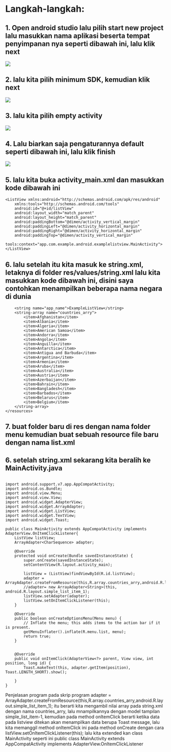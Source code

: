 # Langkah-langkah:
## 1. Open android studio lalu pilih start new project lalu masukkan nama aplikasi beserta tempat penyimpanan nya seperti dibawah ini, lalu klik next

<img src="https://cdn-images-1.medium.com/max/800/1*O5Xq1BCofMaJW8y4q0YFZw.png">

## 2. lalu kita pilih minimum SDK, kemudian klik next
 
<img src="https://cdn-images-1.medium.com/max/800/1*sBZ6A7wg4TSratKxLy6H3A.png">

## 3. lalu kita pilih empty activity

<img src="https://cdn-images-1.medium.com/max/800/1*VqoWFpFq9bbJ2DVFCPYu7Q.png">

## 4. Lalu biarkan saja pengaturannya default seperti dibawah ini, lalu klik finish

<img src="https://cdn-images-1.medium.com/max/800/1*yJRJ8KwBeSJlrfZ3qCwGJQ.png">

## 5. lalu kita buka activity_main.xml dan masukkan kode dibawah ini

```<?xml version="1.0" encoding="utf-8"?>
<ListView xmlns:android="http://schemas.android.com/apk/res/android"
    xmlns:tools="http://schemas.android.com/tools"
    android:id="@+id/listView"
    android:layout_width="match_parent"
    android:layout_height="match_parent"
    android:paddingBottom="@dimen/activity_vertical_margin"
    android:paddingLeft="@dimen/activity_horizontal_margin"
    android:paddingRight="@dimen/activity_horizontal_margin"
    android:paddingTop="@dimen/activity_vertical_margin"
    tools:context="app.com.example.android.examplelistview.MainActivity">
</ListView>
``` 

## 6. lalu setelah itu kita masuk ke string.xml, letaknya di folder res/values/string.xml lalu kita masukkan kode dibawah ini, disini saya contohkan menampilkan beberapa nama negara di dunia

```<resources>
    <string name="app_name">ExampleListView</string>
    <string-array name="countries_arry">
        <item>Afghanistan</item>
        <item>Albania</item>
        <item>Algeria</item>
        <item>American Samoa</item>
        <item>Andorra</item>
        <item>Angola</item>
        <item>Anguilla</item>
        <item>Antarctica</item>
        <item>Antigua and Barbuda</item>
        <item>Argentina</item>
        <item>Armenia</item>
        <item>Aruba</item>
        <item>Australia</item>
        <item>Austria</item>
        <item>Azerbaijan</item>
        <item>Bahrain</item>
        <item>Bangladesh</item>
        <item>Barbados</item>
        <item>Belarus</item>
        <item>Belgium</item>
    </string-array>
</resources>
``` 
## 7. buat folder baru di res dengan nama folder menu kemudian buat sebuah resource file baru dengan nama list.xml

## 6. setelah string.xml sekarang kita beralih ke MainActivity.java

```package app.com.example.android.examplelistview;

import android.support.v7.app.AppCompatActivity;
import android.os.Bundle;
import android.view.Menu;
import android.view.View;
import android.widget.AdapterView;
import android.widget.ArrayAdapter;
import android.widget.ListView;
import android.widget.TextView;
import android.widget.Toast;

public class MainActivity extends AppCompatActivity implements AdapterView.OnItemClickListener{
    ListView listView;
    ArrayAdapter<CharSequence> adapter;

    @Override
    protected void onCreate(Bundle savedInstanceState) {
        super.onCreate(savedInstanceState);
        setContentView(R.layout.activity_main);

        listView = (ListView)findViewById(R.id.listView);
        adapter = ArrayAdapter.createFromResource(this,R.array.countries_arry,android.R.layout.simple_list_item_1);
        //adapter= new ArrayAdapter<String>(this, android.R.layout.simple_list_item_1);
        listView.setAdapter(adapter);
        listView.setOnItemClickListener(this);
    }

    @Override
    public boolean onCreateOptionsMenu(Menu menu) {
        // Inflate the menu; this adds items to the action bar if it is present.
        getMenuInflater().inflate(R.menu.list, menu);
        return true;
    }


    @Override
    public void onItemClick(AdapterView<?> parent, View view, int position, long id) {
        Toast.makeText(this, adapter.getItem(position), Toast.LENGTH_SHORT).show();

    }
}
``` 
Penjelasan program pada skrip program adapter = ArrayAdapter.createFromResource(this,R.array.countries_arry,android.R.layout.simple_list_item_1); itu berarti kita mengambil nilai array pada string.xml dengan nama countries_arry, lalu mnampilkannya dengan model tampilan simple_list_item-1, kemudian pada method onItemClick berarti ketika data pada listview ditekan akan menampilkan data berupa Toast message, lalu kita memanggil method onItemClick ini pada method onCreate dengan cara listView.setOnItemClickListener(this); lalu kita extended kan class MainActivity seperti ini public class MainActivity extends AppCompatActivity implements AdapterView.OnItemClickListener
